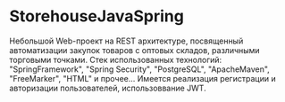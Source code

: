 # StorehouseJavaSpring
Небольшой Web-проект на REST архитектуре, посвященный автоматизации закупок товаров с оптовых складов, различными торговыми точками.
Стек использованных технологий: "SpringFramework", "Spring Security", "PostgreSQL", "ApacheMaven", "FreeMarker", "HTML" и прочее...
Имеется реализация регистрации и авторизации пользователей, использоввание JWT.
